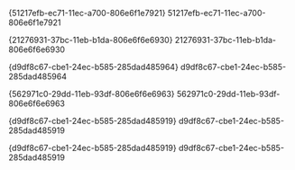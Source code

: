 {51217efb-ec71-11ec-a700-806e6f1e7921}
51217efb-ec71-11ec-a700-806e6f1e7921

{21276931-37bc-11eb-b1da-806e6f6e6930}
21276931-37bc-11eb-b1da-806e6f6e6930

{d9df8c67-cbe1-24ec-b585-285dad485964}
d9df8c67-cbe1-24ec-b585-285dad485964

{562971c0-29dd-11eb-93df-806e6f6e6963}
562971c0-29dd-11eb-93df-806e6f6e6963

{d9df8c67-cbe1-24ec-b585-285dad485919}
d9df8c67-cbe1-24ec-b585-285dad485919

{d9df8c67-cbe1-24ec-b585-285dad485919}
d9df8c67-cbe1-24ec-b585-285dad485919
